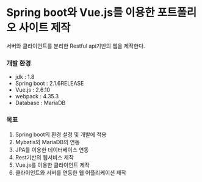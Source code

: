 # Spring boot와 Vue.js를 이용한 포트폴리오 사이트 제작

서버와 클라이언트를 분리한 Restful api기반의 웹을 제작한다.

### 개발 환경
* jdk : 1.8
* Spring boot : 2.1.6RELEASE
* Vue.js : 2.6.10
* webpack : 4.35.3
* Database : MariaDB

### 목표
1. Spring boot의 환경 설정 및 개발에 적용
2. Mybatis와 MariaDB의 연동
3. JPA를 이용한 데이터베이스 연동
4. Rest기반의 웹서비스 제작
5. Vue.js를 이용한 클라이언트 제작
6. 클라이언트와 서버를 연동한 웹 어플리케이션 제작
